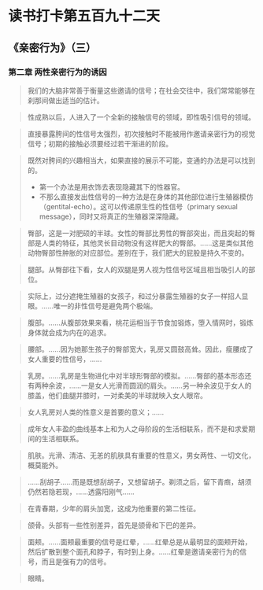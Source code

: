 # 读书打卡第五百九十二天
## 《亲密行为》（三）
### 第二章 两性亲密行为的诱因

> 我们的大脑非常善于衡量这些邀请的信号；在社会交往中，我们常常能够在刹那间做出适当的估计。

> 性成熟以后，人进入了一个全新的接触信号的领域，即性吸引信号的领域。

> 直接暴露胯间的性信号太强烈，初次接触时不能被用作邀请亲密行为的视觉信号；初期的接触必须要经过若干渐进的阶段。

> 既然对胯间的兴趣相当大，如果直接的展示不可能，变通的办法是可以找到的。
> * 第一个办法是用衣饰去表现隐藏其下的性器官。
> * 不那么直接发出性信号的一种方法是在身体的其他部位进行生殖器模仿（gentital-echo）。这可以传递原生性的性信号（primary sexual message），同时又将真正的生殖器深深隐藏。

> 臀部，这是一对肥硕的半球。女性的臀部比男性的臀部突出，而且突起的臀部是人类的特征，其他灵长目动物没有这样肥大的臀部。……这是类似其他动物臀部性肿胀的对应部位。差别在于，我们肥大的屁股是持久不变的。

> 腿部。从臀部往下看，女人的双腿是男人视为性信号区域且相当吸引人的部位。

> 实际上，过分遮掩生殖器的女孩子，和过分暴露生殖器的女子一样招人显眼。……唯一的非性信号是避免两个极端。

> 腹部。……从腹部效果来看，桃花运相当于节食加锻炼，堕入情网时，锻炼身体就会成为内在的追求。

> 腰部。……因为她那生孩子的臀部宽大，乳房又圆鼓高耸。因此，瘦腰成了女人重要的性信号，……

> 乳房。……乳房是生物进化中对半球形臀部的模拟。……臀部的基本形态还有两种余波，……一是女人光滑而圆润的肩头。……另一种余波见于女人的膝盖，他们曲腿并膝时，一对柔美的半球就映入女人眼帘。

> 女人乳房对人类的性意义是首要的意义；……

> 成年女人丰盈的曲线基本上和为人之母阶段的生活相联系，而不是和求爱期间的生活相联系。

> 肌肤。光滑、清洁、无恙的肌肤具有重要的性意义，男女两性、一切文化，概莫能外。

> ……刮胡子……而是既想刮胡子，又想留胡子。剃须之后，留下青癍，胡须仍然若隐若现，……透露阳刚气……

> 在青春期，少年的肩头加宽，这成为他重要的第二性征。

> 颌骨。头部有一些性别差异，首先是颌骨和下巴的差异。

> 面颊。……面颊最重要的信号是红晕，……红晕总是从最明显的面颊开始，然后扩散到整个面孔和脖子，有时到上身。……红晕是邀请亲密行为的信号，而且是强有力的信号。

> 眼睛。